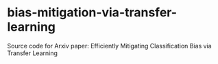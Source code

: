 # bias-mitigation-via-transfer-learning
Source code for Arxiv paper: Efficiently Mitigating Classification Bias via Transfer Learning
